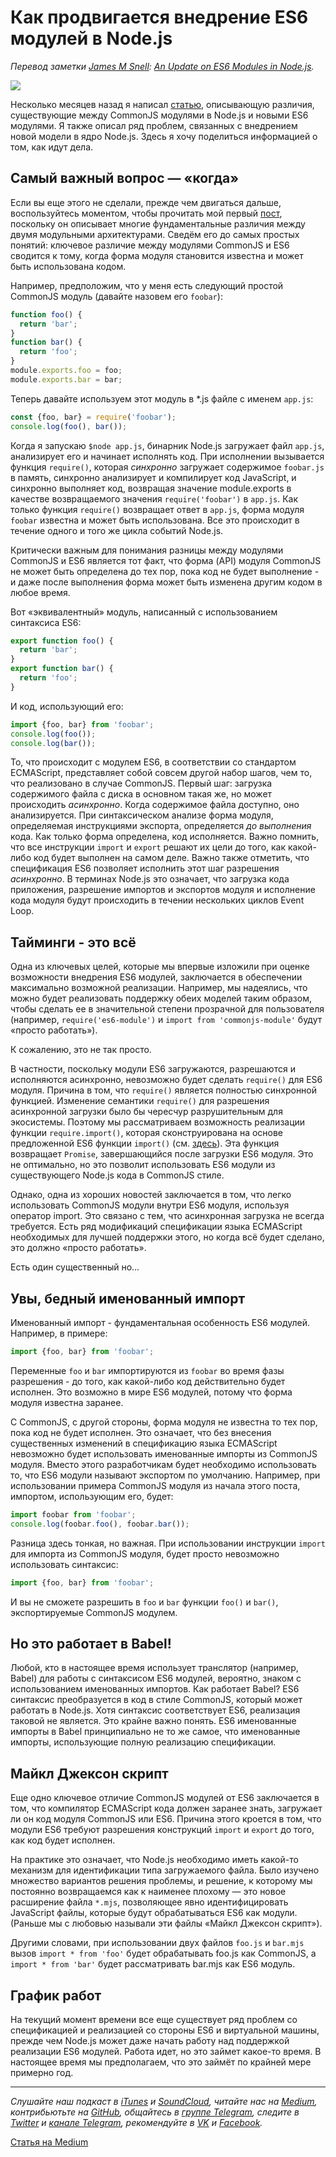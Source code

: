 # Как продвигается внедрение ES6 модулей в Node.js

*Перевод заметки [James M Snell](https://medium.com/@jasnell): [An Update on ES6 Modules in Node.js](https://medium.com/the-node-js-collection/an-update-on-es6-modules-in-node-js-42c958b890c).*

![](https://cdn-images-1.medium.com/max/1600/1*-Cn-SC0uvQBltUtxw8LFTQ.jpeg)

Несколько месяцев назад я написал [статью](https://medium.com/devschacht/node-js-tc-39-and-modules-3813d2f37370), описывающую различия, существующие между CommonJS модулями в Node.js и новыми ES6 модулями. Я также описал ряд проблем, связанных с внедрением новой модели в ядро Node.js. Здесь я хочу поделиться информацией о том, как идут дела.

## Самый важный вопрос — «когда»

Если вы еще этого не сделали, прежде чем двигаться дальше, воспользуйтесь моментом, чтобы прочитать мой первый [пост](https://medium.com/devschacht/node-js-tc-39-and-modules-3813d2f37370), поскольку он описывает многие фундаментальные различия между двумя модульными архитектурами. Сведём его до самых простых понятий: ключевое различие между модулями CommonJS и ES6 сводится к тому, когда форма модуля становится известна и может быть использована кодом.

Например, предположим, что у меня есть следующий простой CommonJS модуль (давайте назовем его `foobar`):

```js
function foo() {
  return 'bar';
}
function bar() {
  return 'foo';
}
module.exports.foo = foo;
module.exports.bar = bar;
```

Теперь давайте используем этот модуль в *.js файле с именем `app.js`:

```js
const {foo, bar} = require('foobar');
console.log(foo(), bar());
```

Когда я запускаю `$node app.js`, бинарник Node.js загружает файл `app.js`, анализирует его и начинает исполнять код. При исполнении вызывается функция `require()`, которая *синхронно* загружает содержимое `foobar.js` в память, синхронно анализирует и компилирует код JavaScript, и синхронно выполняет код, возвращая значение module.exports в качестве возвращаемого значения `require('foobar')` в `app.js`. Как только функция `require()` возвращает ответ в `app.js`, форма модуля `foobar` известна и может быть использована. Все это происходит в течение одного и того же цикла событий Node.js.

Критически важным для понимания разницы между модулями CommonJS и ES6 является тот факт, что форма (API) модуля CommonJS не может быть определена до тех пор, пока код не будет выполнение - и даже после выполнения форма может быть изменена другим кодом в любое время.

Вот «эквивалентный» модуль, написанный с использованием синтаксиса ES6:

```js
export function foo() {
  return 'bar';
}
export function bar() {
  return 'foo';
}
```

И код, использующий его:

```js
import {foo, bar} from 'foobar';
console.log(foo());
console.log(bar());
```

То, что происходит с модулем ES6, в соответствии со стандартом ECMAScript, представляет собой совсем другой набор шагов, чем то, что реализовано в случае CommonJS. Первый шаг: загрузка содержимого файла с диска в основном такая же, но может проиcходить *асинхронно*. Когда содержимое файла доступно, оно анализируется. При синтаксическом анализе форма модуля, определяемая инструкциями экспорта, определяется *до выполнения* кода. Как только форма определена, код исполняется. Важно помнить, что все инструкции `import` и `export` решают их цели до того, как какой-либо код будет выполнен на самом деле. Важно также отметить, что спецификация ES6 позволяет исполнить этот шаг разрешения *асинхронно*. В терминах Node.js это означает, что загрузка кода приложения, разрешение импортов и экспортов модуля и исполнение кода модуля будут происходить в течении нескольких циклов Event Loop.

## Тайминги - это всё

Одна из ключевых целей, которые мы впервые изложили при оценке возможности внедрения ES6 модулей, заключается в обеспечении максимально возможной реализации. Например, мы надеялись, что можно будет реализовать поддержку обеих моделей таким образом, чтобы сделать ее в значительной степени прозрачной для пользователя (например, `require('es6-module')` и `import from 'commonjs-module'` будут «просто работать»).

К сожалению, это не так просто.

В частности, поскольку модули ES6 загружаются, разрешаются и исполняются асинхронно, невозможно будет сделать `require()` для ES6 модуля. Причина в том, что `require()` является полностью синхронной функцией. Изменение семантики `require()` для разрешения асинхронной загрузки было бы чересчур разрушительным для экосистемы. Поэтому мы рассматриваем возможность реализации функции `require.import()`, которая сконструирована на основе предложенной ES6 функции `import()` (см. [здесь](https://github.com/tc39/proposal-dynamic-import)). Эта функция возвращает `Promise`, завершающийся после загрузки ES6 модуля. Это не оптимально, но это позволит использовать ES6 модули из существующего Node.js кода в CommonJS стиле.

Однако, одна из хороших новостей заключается в том, что легко использовать CommonJS модули внутри ES6 модуля, используя оператор import. Это связано с тем, что асинхронная загрузка не всегда требуется. Есть ряд модификаций спецификации языка ECMAScript необходимых для лучшей поддержки этого, но когда всё будет сделано, это должно «просто работать».

Есть один существенный но...

## Увы, бедный именованный импорт

Именованный импорт - фундаментальная особенность ES6 модулей. Например, в примере:

```js
import {foo, bar} from 'foobar';
```

Переменные `foo` и `bar` импортируются из `foobar` во время фазы разрешения - до того, как какой-либо код действительно будет исполнен. Это возможно в мире ES6 модулей, потому что форма модуля известна заранее.

С CommonJS, с другой стороны, форма модуля не известна то тех пор, пока код не будет исполнен. Это означает, что без внесения существенных изменений в спецификацию языка ECMAScript невозможно будет использовать именованные импорты из CommonJS модуля. Вместо этого разработчикам будет необходимо использовать то, что ES6 модули называют экспортом по умолчанию. Например, при использовании примера CommonJS модуля из начала этого поста, импортом, использующим его, будет:

```js
import foobar from 'foobar';
console.log(foobar.foo(), foobar.bar());
```

Разница здесь тонкая, но важная. При использовании инструкции `import` для импорта из CommonJS модуля, будет просто невозможно использовать синтаксис:

```js
import {foo, bar} from 'foobar';
```

И вы не сможете разрешить в `foo` и `bar` функции `foo()` и `bar()`, экспортируемые CommonJS модулем.

## Но это работает в Babel!

Любой, кто в настоящее время использует транслятор (например, Babel) для работы с синтаксисом ES6 модулей, вероятно, знаком с использованием именованных импортов. Как работает Babel? ES6 синтаксис преобразуется в код в стиле CommonJS, который может работать в Node.js. Хотя синтаксис соответствует ES6, реализация таковой не является. Это крайне важно понять. ES6 именованные импорты в Babel принципиально не то же самое, что именованные импорты, использующие полную реализацию спецификации.

## Майкл Джексон скрипт

Еще одно ключевое отличие CommonJS модулей от ES6 заключается в том, что компилятор ECMAScript кода должен заранее знать, загружает ли он код модуля CommonJS или ES6. Причина этого кроется в том, что модули ES6 требуют разрешения конструкций `import` и `export` до того, как код будет исполнен.

На практике это означает, что Node.js необходимо иметь какой-то механизм для идентификации типа загружаемого файла. Было изучено множество вариантов решения проблемы, и решение, к которому мы постоянно возвращаемся как к наименее плохому — это новое расширение файла `*.mjs`, позволяющее явно идентифицировать JavaScript файлы, которые будут обрабатываться ES6 как модули. (Раньше мы с любовью называли эти файлы «Майкл Джексон скрипт»).

Другими словами, при использовании двух файлов `foo.js` и `bar.mjs` вызов `import * from 'foo'` будет обрабатывать foo.js как CommonJS, а `import * from 'bar'` будет рассматривать bar.mjs как ES6 модуль.

## График работ

На текущий момент времени все еще существует ряд проблем со спецификацией и реализацией со стороны ES6 и виртуальной машины, прежде чем Node.js может даже начать работу над поддержкой реализации ES6 модулей. Работа идет, но это займет какое-то время. В настоящее время мы предполагаем, что это займёт по крайней мере примерно год.

- - - -

*Слушайте наш подкаст в [iTunes](https://itunes.apple.com/ru/podcast/девшахта/id1226773343) и [SoundCloud](https://soundcloud.com/devschacht), читайте нас на [Medium](https://medium.com/devschacht), контрибьютьте на [GitHub](https://github.com/devSchacht), общайтесь в [группе Telegram](https://t.me/devSchacht), следите в [Twitter](https://twitter.com/DevSchacht) и [канале Telegram](https://t.me/devSchachtChannel), рекомендуйте в [VK](https://vk.com/devschacht) и [Facebook](https://www.facebook.com/devSchacht).*

[Статья на Medium](https://medium.com/devschacht/an-update-on-es6-modules-in-node-js-e0e7dcc44c6e)
